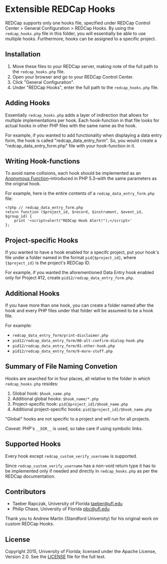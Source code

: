 # Extensible REDCap Hooks

REDCap supports only one hooks file, specified under REDCap Control Center >
General Configuration > REDCap Hooks. By using the `redcap_hooks.php` file in
this folder, you will essentially be able to use multiple hooks. Furthermore,
hooks can be assigned to a specific project.


## Installation

 1. Move these files to your REDCap server, making note of the full path to the
    `redcap_hooks.php` file.
 2. Open your browser and go to your REDCap Control Center.
 3. Click "General Configuration".
 4. Under "REDCap Hooks", enter the full path to the `redcap_hooks.php` file.


## Adding Hooks

Essentially `redcap_hooks.php` adds a layer of indirection that allows for
multiple implementations per hook. Each hook-function in that file looks for
actual hooks in other PHP files with the same name as the hook.

For example, if you wanted to add functionality when displaying a data entry
form, the hook is called "redcap_data_entry_form". So, you would create a
"redcap_data_entry_form.php" file with your hook-function in it.


## Writing Hook-functions

To avoid name collisions, each hook should be implemented as an [Anonymous
Function](http://php.net/manual/en/functions.anonymous.php)–introduced in PHP
5.3–with the same parameters as the original hook.

For example, here is the entire contents of a `redcap_data_entry_form.php`
file:

	<?php // redcap_data_entry_form.php
	return function ($project_id, $record, $instrument, $event_id, $group_id) {
		print '<script>alert("REDCap Hook Alert!");</script>'
	};


## Project-specific Hooks

If you wanted to have a hook enabled for a specifc project, put your hook's
file under a folder named in the format `pid{$project_id}`, where
`{$project_id}` is the project's REDCap ID.

For example, if you wanted the aforementioned Data Entry hook enabled only for
Project #12, create `pid12/redcap_data_entry_form.php`.


## Additional Hooks

If you have more than one hook, you can create a folder named after the hook
and every PHP files under that folder will be assumed to be a hook file.

For example:

  - `redcap_data_entry_form/print-disclaimer.php`
  - `pid12/redcap_data_entry_form/00-alt-confirm-dialog-hook.php`
  - `pid12/redcap_data_entry_form/01-other-hook.php`
  - `pid12/redcap_data_entry_form/9-more-stuff.php`


## Summary of File Naming Convetion

Hooks are searched for in four places, all relative to the folder in which
`redcap_hooks.php` resides:

 1. Global hook: `$hook_name.php`
 2. Additional global hooks: `$hook_name/*.php`
 3. Project-specific hook: `pid{$project_id}/$hook_name.php`
 4. Additional project-specific hooks: `pid{$project_id}/$hook_name.php`

"Global" hooks are not specific to a project and will run for all projects.

_Caveat:_ PHP's `__DIR__` is used, so take care if using symbolic links.


## Supported Hooks

Every hook except `redcap_custom_verify_username` is supported.

Since `redcap_custom_verify_username` has a non-void return type it has to be
implemented only if needed and directly in `redcap_hooks.php` as per the REDCap
documentation.


## Contributors

 - Taeber Rapczak, University of Florida <taeber@ufl.edu>
 - Philip Chase, University of Florida <pbc@ufl.edu>

Thank you to Andrew Martin (Standford University) for his original work on
custom REDCap Hooks.

## License

Copyright 2015, University of Florida; licensed under the Apache License,
Version 2.0. See the [LICENSE](../LICENSE) file for the full text.
